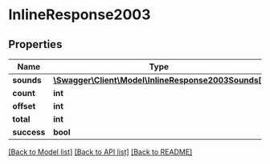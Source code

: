 # InlineResponse2003

## Properties
Name | Type | Description | Notes
------------ | ------------- | ------------- | -------------
**sounds** | [**\Swagger\Client\Model\InlineResponse2003Sounds[]**](InlineResponse2003Sounds.md) |  | [optional] 
**count** | **int** |  | [optional] 
**offset** | **int** |  | [optional] 
**total** | **int** |  | [optional] 
**success** | **bool** |  | [optional] 

[[Back to Model list]](../../README.md#documentation-for-models) [[Back to API list]](../../README.md#documentation-for-api-endpoints) [[Back to README]](../../README.md)

